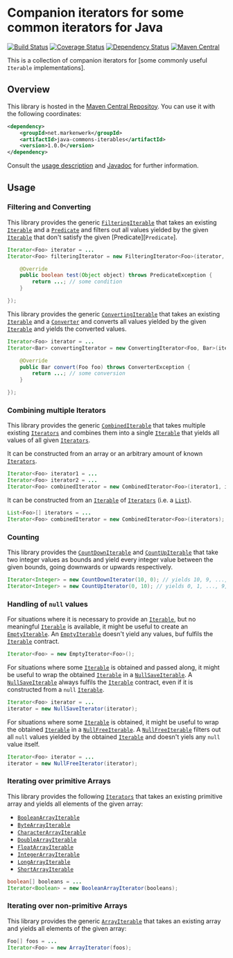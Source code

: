 # Companion iterators for some common iterators for Java

[![Build Status](https://travis-ci.org/markenwerk/java-commons-iterables.svg?branch=master)](https://travis-ci.org/markenwerk/java-commons-iterables)
[![Coverage Status](https://coveralls.io/repos/markenwerk/java-commons-iterables/badge.svg?branch=master&service=github)](https://coveralls.io/github/markenwerk/java-commons-iterables?branch=master)
[![Dependency Status](https://www.versioneye.com/user/projects/56323f1636d0ab0016001bc4/badge.svg)](https://www.versioneye.com/user/projects/56323f1636d0ab0016001bc4)
[![Maven Central](https://maven-badges.herokuapp.com/maven-central/net.markenwerk/java-commons-iterables/badge.svg)](https://maven-badges.herokuapp.com/maven-central/net.markenwerk/java-commons-iterables)

This is a collection of companion iterators for [some commonly useful `Iterable` implementations].

## Overview

This library is hosted in the [Maven Central Repositoy](http://search.maven.org/#artifactdetails|net.markenwerk|java-commons-iterables|1.0.0|jar). You can use it with the following coordinates:

```xml
<dependency>
	<groupId>net.markenwerk</groupId>
	<artifactId>java-commons-iterables</artifactId>
	<version>1.0.0</version>
</dependency>
```

Consult the [usage description](#usage) and [Javadoc](http://markenwerk.github.io/java-commons-iterables/javadoc/1.0.0/index.html) for further information.

## Usage

### Filtering and Converting

This library provides the generic [`FilteringIterable`][FilteringIterable] that takes an existing [`Iterable`][Iterable] and a [`Predicate`][Predicate] and filters out all values yielded by the given [`Iterable`][Iterable] that don't satisfy the given [Predicate][`Predicate`].

```java
Iterator<Foo> iterator = ...
Iterator<Foo> filteringIterator = new FilteringIterator<Foo>(iterator, new Predicate<Foo>(){

	@Override
	public boolean test(Object object) throws PredicateException {
		return ...; // some condition
	}

});
```

This library provides the generic [`ConvertingIterable`][ConvertingIterable] that takes an existing [`Iterable`][Iterable] and a [`Converter`][Converter] and converts all values yielded by the given [`Iterable`][Iterable] and yields the converted values. 

```java
Iterator<Foo> iterator = ...
Iterator<Bar> convertingIterator = new ConvertingIterator<Foo, Bar>(iterator, new Converter<Foo, Bar>(){

	@Override
	public Bar convert(Foo foo) throws ConverterException {
		return ...; // some conversion
	}

});
```

### Combining multiple Iterators

This library provides the generic [`CombinedIterable`][CombinedIterable] that takes multiple existing [`Iterators`][Iterable] and combines them into a single [`Iterable`][Iterable] that yields all values of all given [`Iterators`][Iterable].

It can be constructed from an array or an arbitrary amount of known [`Iterators`][Iterable].

```java
Iterator<Foo> iterator1 = ...
Iterator<Foo> iterator2 = ...
Iterator<Foo> combinedIterator = new CombinedIterator<Foo>(iterator1, iterator2);
```

It can be constructed from an [`Iterable`][Iterable] of [`Iterators`][Iterable] (i.e. a [`List`][List]).

```java
List<Foo>[] iterators = ...
Iterator<Foo> combinedIterator = new CombinedIterator<Foo>(iterators);
```

### Counting

This library provides the [`CountDownIterable`][CountDownIterable] and [`CountUpIterable`][CountUpIterable] that take two integer values as bounds and yield every integer value between the given bounds, going downwards or upwards respectively.

```java
Iterator<Integer> = new CountDownIterator(10, 0); // yields 10, 9, ..., 1, 0
Iterator<Integer> = new CountUpIterator(0, 10); // yields 0, 1, ..., 9, 10
```

### Handling of `null` values

For situations where it is necessary to provide an [`Iterable`][Iterable], but no meaningful [`Iterable`][Iterable] is available, it might be useful to create an [`EmptyIterable`][EmptyIterable]. An [`EmptyIterable`][EmptyIterable] doesn't yield any values, buf fulfils the [`Iterable`][Iterable] contract.

```java
Iterator<Foo> = new EmptyIterator<Foo>();
```

For situations where some [`Iterable`][Iterable] is obtained and passed along, it might be useful to wrap the obtained [`Iterable`][Iterable] in a [`NullSaveIterable`][NullSaveIterable]. A [`NullSaveIterable`][NullSaveIterable] always fulfils the [`Iterable`][Iterable] contract, even if it is constructed from a `null` [`Iterable`][Iterable].

```java
Iterator<Foo> iterator = ...
iterator = new NullSaveIterator(iterator);
```

For situations where some [`Iterable`][Iterable] is obtained, it might be useful to wrap the obtained [`Iterable`][Iterable] in a [`NullFreeIterable`][NullFreeIterable]. A [`NullFreeIterable`][NullFreeIterable] filters out all `null` values yielded by the obtained [`Iterable`][Iterable] and doesn't yiels any `null` value itself.

```java
Iterator<Foo> iterator = ...
iterator = new NullFreeIterator(iterator);
```

### Iterating over primitive Arrays

This library provides the following [`Iterators`][Iterable] that takes an existing primitive array and yields all elements of the given array:

- [`BooleanArrayIterable`][BooleanArrayIterable]
- [`ByteArrayIterable`][ByteArrayIterable]
- [`CharacterArrayIterable`][CharacterArrayIterable]
- [`DoubleArrayIterable`][DoubleArrayIterable]
- [`FloatArrayIterable`][FloatArrayIterable]
- [`IntegerArrayIterable`][IntegerArrayIterable]
- [`LongArrayIterable`][LongArrayIterable]
- [`ShortArrayIterable`][ShortArrayIterable]

```java
boolean[] booleans = ...
Iterator<Boolean> = new BooleanArrayIterator(booleans);
```

### Iterating over non-primitive Arrays

This library provides the generic [`ArrayIterable`][ArrayIterable] that takes an existing array and yields all elements of the given array:

```java
Foo[] foos = ...
Iterator<Foo> = new ArrayIterator(foos);
```


[ArrayIterable]: http://markenwerk.github.io/java-commons-iterables/javadoc/1.0.0/index.html?net/markenwerk/commons/iterables/ArrayIterable.html
[BooleanArrayIterable]: http://markenwerk.github.io/java-commons-iterables/javadoc/1.0.0/index.html?net/markenwerk/commons/iterables/BooleanArrayIterable.html
[ByteArrayIterable]: http://markenwerk.github.io/java-commons-iterables/javadoc/1.0.0/index.html?net/markenwerk/commons/iterables/ByteArrayIterable.html
[CharacterArrayIterable]: http://markenwerk.github.io/java-commons-iterables/javadoc/1.0.0/index.html?net/markenwerk/commons/iterables/CharacterArrayIterable.html
[CombinedIterable]: http://markenwerk.github.io/java-commons-iterables/javadoc/1.0.0/index.html?net/markenwerk/commons/iterables/CombinedIterable.html
[ConvertingIterable]: http://markenwerk.github.io/java-commons-iterables/javadoc/1.0.0/index.html?net/markenwerk/commons/iterables/ConvertingIterable.html
[CountDownIterable]: http://markenwerk.github.io/java-commons-iterables/javadoc/1.0.0/index.html?net/markenwerk/commons/iterables/CountDownIterable.html
[CountUpIterable]: http://markenwerk.github.io/java-commons-iterables/javadoc/1.0.0/index.html?net/markenwerk/commons/iterables/CountUpIterable.html
[DoubleArrayIterable]: http://markenwerk.github.io/java-commons-iterables/javadoc/1.0.0/index.html?net/markenwerk/commons/iterables/DoubleArrayIterable.html
[EmptyIterable]: http://markenwerk.github.io/java-commons-iterables/javadoc/1.0.0/index.html?net/markenwerk/commons/iterables/EmptyIterable.html
[FilteringIterable]: http://markenwerk.github.io/java-commons-iterables/javadoc/1.0.0/index.html?net/markenwerk/commons/iterables/FilteringIterable.html
[FloatArrayIterable]: http://markenwerk.github.io/java-commons-iterables/javadoc/1.0.0/index.html?net/markenwerk/commons/iterables/FloatArrayIterable.html
[IntegerArrayIterable]: http://markenwerk.github.io/java-commons-iterables/javadoc/1.0.0/index.html?net/markenwerk/commons/iterables/IntegerArrayIterable.html
[LongArrayIterable]: http://markenwerk.github.io/java-commons-iterables/javadoc/1.0.0/index.html?net/markenwerk/commons/iterables/LongArrayIterable.html
[NullFreeIterable]: http://markenwerk.github.io/java-commons-iterables/javadoc/1.0.0/index.html?net/markenwerk/commons/iterables/NullFreeIterable.html
[NullSaveIterable]: http://markenwerk.github.io/java-commons-iterables/javadoc/1.0.0/index.html?net/markenwerk/commons/iterables/NullSaveIterable.html
[ShortArrayIterable]: http://markenwerk.github.io/java-commons-iterables/javadoc/1.0.0/index.html?net/markenwerk/commons/iterables/ShortArrayIterable.html

[Converter]: http://markenwerk.github.io/java-commons-interfaces/javadoc/1.0.0/index.html?net/markenwerk/commons/interfaces/Converter.html
[Predicate]: http://markenwerk.github.io/java-commons-interfaces/javadoc/1.0.0/index.html?net/markenwerk/commons/interfaces/Predicate.html

[Iterable]: http://docs.oracle.com/javase/6/docs/api/index.html?java/lang/Iterable.html
[Iterator]: http://docs.oracle.com/javase/6/docs/api/index.html?java/util/Iterator.html
[List]: http://docs.oracle.com/javase/6/docs/api/index.html?java/util/List.html
